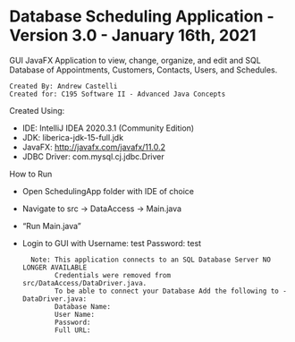 Database Scheduling Application - Version 3.0 - January 16th, 2021
=
GUI JavaFX Application to view, change, organize, and edit and SQL Database of Appointments, Customers, Contacts, Users, and Schedules.

    Created By: Andrew Castelli
    Created for: C195 Software II - Advanced Java Concepts
Created Using:
- IDE: IntelliJ IDEA 2020.3.1 (Community Edition)
- JDK: liberica-jdk-15-full.jdk
- JavaFX: http://javafx.com/javafx/11.0.2
- JDBC Driver: com.mysql.cj.jdbc.Driver

How to Run
- Open SchedulingApp folder with IDE of choice
- Navigate to src -> DataAccess -> Main.java
- “Run Main.java”
- Login to GUI with Username: test   Password: test

        Note: This application connects to an SQL Database Server NO LONGER AVAILABLE
              Credentials were removed from src/DataAccess/DataDriver.java.
              To be able to connect your Database Add the following to - DataDriver.java:
              Database Name: 
              User Name:
              Password:
              Full URL:
